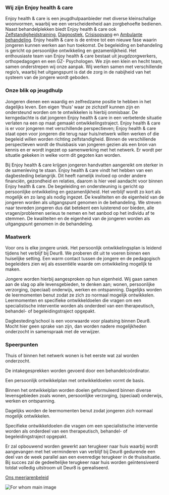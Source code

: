 ### Wij zijn Enjoy health & care
Enjoy health & care is een jeugdhulpaanbieder met diverse kleinschalige woonvormen, waarbij we een verscheidenheid aan zorgbehoefte bedienen. Naast behandelplekken biedt Enjoy health & care ook [Zelfstandigheidstraining](), [Diagnostiek](), [Crisisopvang]() en [Ambulante behandeling](). Enjoy health & care is de entree tot een nieuwe fase waarin jongeren kunnen werken aan hun toekomst. De begeleiding en behandeling is gericht op persoonlijke ontwikkeling en gezamenlijkheid. Het enthousiaste team van Enjoy health & care bestaat uit jeugdzorgwerkers, orthopedagogen en een GZ- Psychologen. We zijn een klein en hecht team, samen onderstrepen wij onze aanpak. Wij werken samen met verschillende regio’s, waarbij het uitgangspunt is dat de zorg in de nabijheid van het systeem van de jongere wordt geboden.


### Onze blik op jeugdhulp
Jongeren dienen een waardig en zelfredzame positie te hebben in het dagelijks leven. Een eigen ‘thuis’ waar ze zichzelf kunnen zijn en ondersteund worden om te ontwikkelen is hierbij onmisbaar. De kerngedachte is dat jongeren Enjoy health & care in een verbeterde situatie verlaten na een op maat gemaakt ontwikkelingstraject. Enjoy health & care is er voor jongeren met verschillende perspectieven; Enjoy health & care staat open voor jongeren die terug naar huis/netwerk willen werken of die begeleid willen worden richting zelfstandigheid. Binnen de verschillende perspectieven wordt de thuisbasis van jongeren gezien als een bron van kennis en er wordt ingezet op samenwerking met het netwerk. Er wordt per situatie gekeken in welke vorm dit gegoten kan worden.

Bij Enjoy health & care krijgen jongeren handvatten aangereikt om sterker in de samenleving te staan. Enjoy health & care vindt het hebben van een dagbesteding belangrijk. Dit heeft namelijk invloed op onder andere financiën, gezondheid en relaties, daarom is hier veel aandacht voor binnen Enjoy health & care. De begeleiding en ondersteuning is gericht op persoonlijke ontwikkeling en gezamenlijkheid. Het verblijf wordt zo kort als mogelijk en zo lang als nodig ingezet. De kwaliteiten en de eigenheid van de jongeren worden als uitgangspunt genomen in de behandeling. We streven naar tevreden jongeren dus dat betekent een luisterend oor bieden, alle vragen/problemen serieus te nemen en het aanbod op het individu af te stemmen. De kwaliteiten en de eigenheid van de jongeren worden als uitgangspunt genomen in de behandeling.

### Maatwerk
Voor ons is elke jongere uniek. Het persoonlijk ontwikkelingsplan is leidend tijdens het verblijf bij Deur8.  We proberen dit uit te voeren binnen een huiselijke setting. Een warm contact tussen de jongere en de pedagogisch begeleiders zien wij als essentiële waarde om ontwikkeling mogelijk te maken.

Jongere worden hierbij aangesproken op hun eigenheid.  Wij gaan samen aan de slag op alle levensgebieden, te denken aan; wonen, persoonlijke verzorging, (speciaal) onderwijs, werken en ontspanning. Dagelijks worden de leermomenten benut zodat ze zich zo normaal mogelijk ontwikkelen. Leermomenten en specifieke ontwikkeldoelen die vragen om een specialistische interventie worden als onderdeel van een therapeutisch, behandel- of begeleidingstraject opgepakt.

Dagbesteding/school is een voorwaarde voor plaatsing binnen Deur8. Mocht hier geen sprake van zijn, dan worden nadere mogelijkheden onderzocht in samenspraak met de verwijzer.

### Speerpunten
Thuis of binnen het netwerk wonen is het eerste wat zal worden onderzocht.

De intakegesprekken worden gevoerd door een behandelcoördinator.

Een persoonlijk ontwikkelplan met ontwikkeldoelen vormt de basis.

Binnen het ontwikkelplan worden doelen geformuleerd binnen diverse levensgebieden zoals wonen, persoonlijke verzorging, (speciaal) onderwijs, werken en ontspanning.

Dagelijks worden de leermomenten benut zodat jongeren zich normaal mogelijk ontwikkelen.

Specifieke ontwikkeldoelen die vragen om een specialistische interventie worden als onderdeel van een therapeutisch, behandel- of begeleidingstraject opgepakt.

Er zal opbouwend worden gewerkt aan terugkeer naar huis waarbij wordt aangevangen met het verminderen van verblijf bij Deur8 gedurende een deel van de week parallel aan een evenredige terugkeer in de thuissituatie. Bij succes zal de gedeeltelijke terugkeer naar huis worden geïntensiveerd totdat volledig uitstroom uit Deur8 is gerealiseerd.

[Ons meerjarenbeleid]()

![For whom main image](/images/about/1.jpg)
